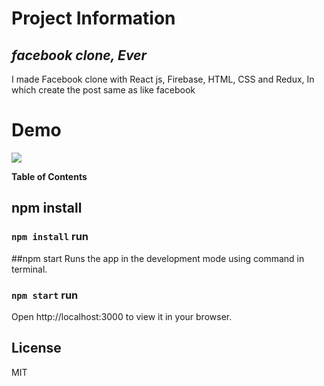 # Project Information
## _facebook clone, Ever_

I made Facebook clone with React js, Firebase,  HTML, CSS and Redux, In which create the post same as like facebook

# Demo

![](https://lh3.googleusercontent.com/ChGICVqMCKKgtZ-u_0H06PeY9z8YQ-fNMjwCSv0kiLtA4v9mFGWtND9HCHzBrtWaTJzpPON_HDW6mNxZDJdbgHNe9JlK60iwUkpXV7aIrHRPQZflWMTbyZMP85JNQvVX_TIGlfJc98NMdjZMXqbwUtQRPvLNIcJn4Ty58PsHGj4ADrV92ZJybKp9WTf-ozqBchU0p33ZRua2fLS0n2dyIMRtspxDgSsd2QGdKM-utWQLzhbWAyOY55HICLrpIa2kaG_YrkpCmdJLryHFJPf6P2oAmUlA8HRvpbN5uyhJNy-MntRwyNXcZLBv5C4t8fIvI1xTxWX0J4HpnUOnFdFYBfE8FTBgo6wgbzffwRkB0062_gs3LF85pnAdS_BVJmKblFMFkxdHk4XwvpPenN_44QWl-kivWLCXVLoWmgp0dZkLuJeYtUrfUMXFwS5avXFnB73gDxRvrA8JEGYEKNVeAEe2wh3PZlotmfF42YlkczJlVdGGbx5GeaB-pRnn1ErOyKEUywfUNurTbwOa67Qx9yKD-sKVWXExpyFjx7VW7PjUSSf-26-CGvi-gfuyKZq8LNDVReBVH831XDDHTIlX8GxZjCpjtt8L9W93AqWupWrLeRywXlRV6gQhySMGVW-jWYYNV6A4DawBz6i8uOpw5jM9qUi9kSHrT8xGb-sGmBRWKLnDnX5XPlhd0auW6JDmj_kVFT9GkgZEpY-92Q62IP27yp2PDGdTGH73gBqx5tOoySU3aCSecKX-iUlgYrCYMwJuwQRAAt2YOdwQpIdkCLQeIRL3gE1PQgF7SxF4rqWFSnZVWkjnfO7eAkbXD79vCRjwBcFfbD0c3PmqMHZcHVwRvUNKJ6xA2ynNUUYyD7qwL6cqSfYuGZmqgcVQqRiPpTmlnUzEzpMTHJQ2y_JTl8QwSfJ_YzGa5TP8p7dtxmIN_jY4vZNwx_sO6faTwWyneXdBHZyieXl3Du5Cvnsn=w1365-h618-no)

**Table of Contents**

## npm install
 ### `npm install` run
##npm start
Runs the app in the development mode using command in terminal.
### `npm start` run
Open http://localhost:3000 to view it in your browser.
## License
MIT